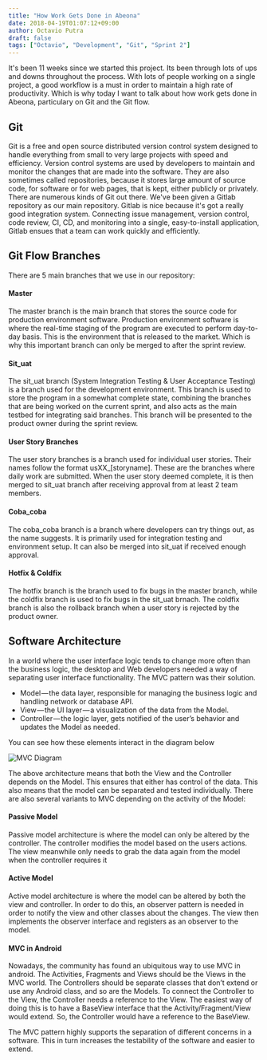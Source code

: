 ```yaml
---
title: "How Work Gets Done in Abeona"
date: 2018-04-19T01:07:12+09:00
author: Octavio Putra
draft: false
tags: ["Octavio", "Development", "Git", "Sprint 2"]
---
```


It's been 11 weeks since we started this project. Its been through lots of ups and downs throughout the process. With lots of people working on a single project, a good workflow is a must in order to maintain a high rate of productivity. Which is why today I want to talk about how work gets done in Abeona, particulary on Git and the Git flow.

## Git

Git is a free and open source distributed version control system designed to handle everything from small to very large projects with speed and efficiency. Version control systems are used by developers to maintain and monitor the changes that are made into the software. They are also sometimes called repositories, because it stores large amount of source code, for software or for web pages, that is kept, either publicly or privately. There are numerous kinds of Git out there. We've been given a Gitlab repository as our main repository. Gitlab is nice because it's got a really good integration system. Connecting issue management, version control, code review, CI, CD, and monitoring into a single, easy-to-install application, Gitlab ensues that a team can work quickly and efficiently.

## Git Flow Branches

There are 5 main branches that we use in our repository:

#### Master
The master branch is the main branch that stores the source code for production environment software. Production environment software is where the real-time staging of the program are executed to perform day-to-day basis. This is the environment that is released to the market. Which is why this important branch can only be merged to after the sprint review.

#### Sit_uat
The sit_uat branch (System Integration Testing & User Acceptance Testing) is a branch used for the development environment. This branch is used to store the program in a somewhat complete state, combining the branches that are being worked on the current sprint, and also acts as the main testbed for integrating said branches. This branch will be presented to the product owner during the sprint review.

#### User Story Branches
The user story branches is a branch used for individual user stories. Their names follow the format usXX_[storyname]. These are the branches where daily work are submitted. When the user story deemed complete, it is then merged to sit_uat branch after receiving approval from at least 2 team members.

#### Coba_coba
The coba_coba branch is a branch where developers can try things out, as the name suggests. It is primarily used for integration testing and environment setup. It can also be merged into sit_uat if received enough approval.

#### Hotfix & Coldfix
The hotfix branch is the branch used to fix bugs in the master branch, while the coldfix branch is used to fix bugs in the sit_uat brnach. The coldfix branch is also the rollback branch when a user story is rejected by the product owner.

## Software Architecture

In a world where the user interface logic tends to change more often than the business logic, the desktop and Web developers needed a way of separating user interface functionality. The MVC pattern was their solution.

- Model — the data layer, responsible for managing the business logic and handling network or database API.
- View — the UI layer — a visualization of the data from the Model.
- Controller — the logic layer, gets notified of the user’s behavior and updates the Model as needed.

You can see how these elements interact in the diagram below

![MVC Diagram](/img/mvc.png)

The above architecture means that both the View and the Controller depends on the Model. This ensures that either has control of the data. This also means that the model can be separated and tested individually. There are also several variants to MVC depending on the activity of the Model:

#### Passive Model

Passive model architecture is where the model can only be altered by the controller. The controller modifies the model based on the users actions. The view meanwhile only needs to grab the data again from the model when the controller requires it

#### Active Model

Active model architecture is where the model can be altered by both the view and controller. In order to do this, an observer pattern is needed in order to notify the view and other classes about the changes. The view then implements the observer interface and registers as an observer to the model.

#### MVC in Android

Nowadays, the community has found an ubiquitous way to use MVC in android. The Activities, Fragments and Views should be the Views in the MVC world. The Controllers should be separate classes that don’t extend or use any Android class, and so are the Models. To connect the Controller to the View, the Controller needs a reference to the View. The easiest way of doing this is to have a BaseView interface that the Activity/Fragment/View would extend. So, the Controller would have a reference to the BaseView.

The MVC pattern highly supports the separation of different concerns in a software. This in turn increases the testability of the software and easier to extend.
